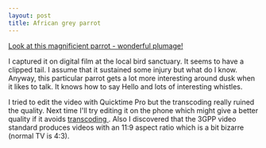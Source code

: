 ```yaml
---
layout: post
title: African grey parrot 
---
```



<a href="/weblog/media/20050706-parrot-grooming.3gp%20">Look at this magnificient parrot - wonderful plumage! </a>

I captured it on digital film at the local bird sanctuary. It seems to have a clipped tail. I assume that it sustained some injury but what do I know. Anyway, this particular parrot gets a lot more interesting around dusk when it likes to talk. It knows how to say Hello and lots of interesting whistles. 

I tried to edit the video with Quicktime Pro but the transcoding really ruined the quality. Next time I'll try editing it on the phone which might give a better quality if it avoids <a href="http://en.wikipedia.org/wiki/Transcode">transcoding </a>. Also I discovered that the 3GPP video standard produces videos with an 11:9 aspect ratio which is a bit bizarre (normal TV is 4:3).
